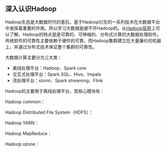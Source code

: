 ## 深入认识Hadoop

Hadoop生态是大数据时代的基石，基于Hadoop衍生的一系列技术在大数据平台中发挥着重要的作用。所以学习大数据是避不开Hadoop的。从[Hadoop官网](http://hadoop.apache.org/)上可以了解，Hadoop的特点是是可靠的、可伸缩的、分布式计算的大数据处理软件。传统软件的可靠性主要依赖于硬件的可靠，而Hadoop集群建立在大量廉价的机器上，并通过分布式技术保证整个集群的可靠性。

大数据计算主要分为三大类：

- 离线处理平台：Hadoop、Spark core
- 交互式处理平台：Spark SQL、Hive、Impala
- 流处理平台：storm、Spark streaming、Flink

Hadoop的主要用于离线处理平台，其核心模块有：

Hadoop common：

Hadoop Distributed File System（HDFS）：

Hadoop YARN：

Hadoop MapReduce：

Hadoop ozone：

